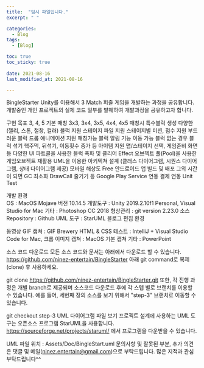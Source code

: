```yaml
---
title:  "임시 파일입니다."
excerpt: " "

categories:
  - Blog
tags:
  - [Blog]

toc: true
toc_sticky: true
 
date: 2021-08-16
last_modified_at: 2021-08-16

---
```


BingleStarter
Unity를 이용해서 3 Match 퍼즐 게임을 개발하는 과정을 공유합니다.
개발중인 개인 프로젝트의 실제 코드 일부를 발췌하여 개발과정을 공유하고자 합니다.



구현 목표
3, 4, 5 기본 매칭
3x3, 3x4, 3x5, 4x4, 4x5 매칭시 특수블럭 생성
다양한 (젤리, 스톤, 철창, 컬러) 블럭 지원
스테이지 파일 지원
스테이지별 미션, 점수 지원
부드러운 블럭 드롭 애니메이션 지원
매칭가능 블럭 알림 기능
이동 가능 블럭 없는 경우 블럭 섞기
핵주먹, 뒤섞기, 이동횟수 증가 등 아이템 지원
맵/스테이지 선택, 게임준비 화면 등 다양한 UI
파트클을 사용한 블럭 폭파 및 클리어 Effect
오브젝트 풀(Pool)을 사용한 게임오브젝트 재활용
UML을 이용한 아키텍쳐 설계 (클래스 다이어그램, 시퀀스 다이어그램, 상태 다이어그램 제공)
모바일 해상도 Free
안드로이드 앱 빌드 및 배포
그외 시간이 되면
GC 최소화
DrawCall 줄기기 등
Google Play Service 연동
결제 연동
Unit Test

개발 환경  
OS : MacOS Mojave 버전 10.14.5
개발도구 : Unity 2019.2.10f1 Personal, Visual Studio for Mac
기타 : Photoshop CC 2018
형상관리 : git version 2.23.0
소스 Repository : Github
UML 도구 : StarUML
블로그 편집 환경


동영상 GIF 캡쳐 : GIF Brewery
HTML & CSS 테스트 : IntelliJ + Visual Studio Code for Mac, 크롬
이미지 캡쳐 : MacOS 기본 캡쳐
기타 : PowerPoint


소스 코드 다운로드
모든 소스 코드와 문서는 아래에서 다운로드 할 수 있습니다.
https://github.com/ninez-entertain/BingleStarter
아래 git command로 복제(clone) 후 사용하세요.

git clone https://github.com/ninez-entertain/BingleStarter.git
또한, 각 진행 과정은 개별 branch로 제공되며 소스코드 다운로드 후에 각 스텝 별로 브랜치를 이용할 수 있습니다.
예를 들어, 세번째 장의 소스를 보기 위해서 "step-3" 브랜치로 이동할 수 있습니다.

git checkout step-3
UML 다이어그램 파일 보기
프로젝트 설계에 사용하는 UML 도구는 오픈소스 프로그램 StarUML을 사용합니다.
https://sourceforge.net/projects/staruml/ 에서 프로그램을 다운받을 수 있습니다.

UML 파일 위치 : Assets/Doc/BingleStart.uml
문의사항 및 잘못된 부분, 추가 의견은 댓글 및 메일(ninez.entertain@gmail.com)으로 부탁드립니다.
많은 지적과 관심 부탁드립니다^^
